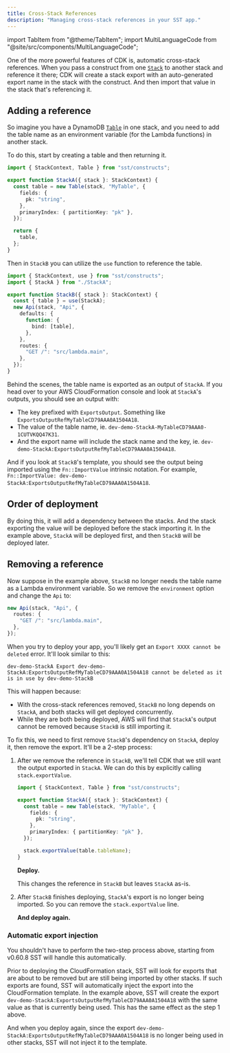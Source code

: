 ```yaml
---
title: Cross-Stack References
description: "Managing cross-stack references in your SST app."
---
```


import TabItem from "@theme/TabItem";
import MultiLanguageCode from "@site/src/components/MultiLanguageCode";

One of the more powerful features of CDK is, automatic cross-stack references. When you pass a construct from one [`Stack`](../constructs/Stack.md) to another stack and reference it there; CDK will create a stack export with an auto-generated export name in the stack with the construct. And then import that value in the stack that's referencing it.

## Adding a reference

So imagine you have a DynamoDB [`Table`](../constructs/Table.md) in one stack, and you need to add the table name as an environment variable (for the Lambda functions) in another stack.

To do this, start by creating a table and then returning it.

```ts
import { StackContext, Table } from "sst/constructs";

export function StackA({ stack }: StackContext) {
  const table = new Table(stack, "MyTable", {
    fields: {
      pk: "string",
    },
    primaryIndex: { partitionKey: "pk" },
  });

  return {
    table,
  };
}
```

Then in `StackB` you can utilize the `use` function to reference the table.

```ts
import { StackContext, use } from "sst/constructs";
import { StackA } from "./StackA";

export function StackB({ stack }: StackContext) {
  const { table } = use(StackA);
  new Api(stack, "Api", {
    defaults: {
      function: {
        bind: [table],
      },
    },
    routes: {
      "GET /": "src/lambda.main",
    },
  });
}
```

Behind the scenes, the table name is exported as an output of `StackA`. If you head over to your AWS CloudFormation console and look at `StackA`'s outputs, you should see an output with:

- The key prefixed with `ExportsOutput`. Something like `ExportsOutputRefMyTableCD79AAA0A1504A18`.
- The value of the table name, ie. `dev-demo-StackA-MyTableCD79AAA0-1CUTVKQQ47K31`.
- And the export name will include the stack name and the key, ie. `dev-demo-StackA:ExportsOutputRefMyTableCD79AAA0A1504A18`.

And if you look at `StackB`'s template, you should see the output being imported using the `Fn::ImportValue` intrinsic notation. For example, `Fn::ImportValue: dev-demo-StackA:ExportsOutputRefMyTableCD79AAA0A1504A18`.

## Order of deployment

By doing this, it will add a dependency between the stacks. And the stack exporting the value will be deployed before the stack importing it. In the example above, `StackA` will be deployed first, and then `StackB` will be deployed later.

## Removing a reference

Now suppose in the example above, `StackB` no longer needs the table name as a Lambda environment variable. So we remove the `environment` option and change the `Api` to:

```ts
new Api(stack, "Api", {
  routes: {
    "GET /": "src/lambda.main",
  },
});
```

When you try to deploy your app, you'll likely get an `Export XXXX cannot be deleted` error. It'll look similar to this:

```
dev-demo-StackA Export dev-demo-StackA:ExportsOutputRefMyTableCD79AAA0A1504A18 cannot be deleted as it is in use by dev-demo-StackB
```

This will happen because:

- With the cross-stack references removed, `StackB` no long depends on `StackA`, and both stacks will get deployed concurrently.
- While they are both being deployed, AWS will find that `StackA`'s output cannot be removed because `StackB` is still importing it.

To fix this, we need to first remove `StackB`'s dependency on `StackA`, deploy it, then remove the export. It'll be a 2-step process:

1. After we remove the reference in `StackB`, we'll tell CDK that we still want the output exported in `StackA`. We can do this by explicitly calling `stack.exportValue`.

   ```ts
   import { StackContext, Table } from "sst/constructs";

   export function StackA({ stack }: StackContext) {
     const table = new Table(stack, "MyTable", {
       fields: {
         pk: "string",
       },
       primaryIndex: { partitionKey: "pk" },
     });

     stack.exportValue(table.tableName);
   }
   ```

   **Deploy.**

   This changes the reference in `StackB` but leaves `StackA` as-is.

2. After `StackB` finishes deploying, `StackA`'s export is no longer being imported. So you can remove the `stack.exportValue` line.

   **And deploy again.**

### Automatic export injection

You shouldn't have to perform the two-step process above, starting from v0.60.8 SST will handle this automatically.

Prior to deploying the CloudFormation stack, SST will look for exports that are about to be removed but are still being imported by other stacks. If such exports are found, SST will automatically inject the export into the CloudFormation template. In the example above, SST will create the export `dev-demo-StackA:ExportsOutputRefMyTableCD79AAA0A1504A18` with the same value as that is currently being used. This has the same effect as the step 1 above.

And when you deploy again, since the export `dev-demo-StackA:ExportsOutputRefMyTableCD79AAA0A1504A18` is no longer being used in other stacks, SST will not inject it to the template.
